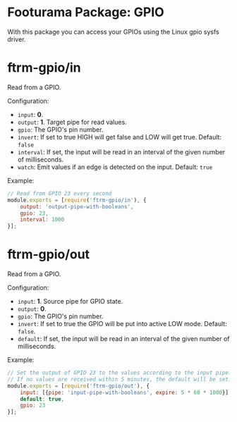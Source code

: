 # Footurama Package: GPIO

With this package you can access your GPIOs using the Linux gpio sysfs driver.

# ftrm-gpio/in

Read from a GPIO.

Configuration:

 * `input`: **0**.
 * `output`: **1**. Target pipe for read values.
 * `gpio`: The GPIO's pin number.
 * `invert`: If set to true HIGH will get false and LOW will get true. Default: `false`
 * `interval`: If set, the input will be read in an interval of the given number of milliseconds.
 * `watch`: Emit values if an edge is detected on the input. Default: `true`

Example:

```js
// Read from GPIO 23 every second
module.exports = [require('ftrm-gpio/in'), {
	output: 'output-pipe-with-booleans',
	gpio: 23,
	interval: 1000
}];
```

# ftrm-gpio/out

Read from a GPIO.

Configuration:

 * `input`: **1**. Source pipe for GPIO state.
 * `output`: **0**.
 * `gpio`: The GPIO's pin number.
 * `invert`: If set to true the GPIO will be put into active LOW mode. Default: `false`.
 * `default`: If set, the input will be read in an interval of the given number of milliseconds.

Example:

```js
// Set the output of GPIO 23 to the values according to the input pipe.
// If no values are received within 5 minutes, the default will be set.
module.exports = [require('ftrm-gpio/out'), {
	input: [{pipe: 'input-pipe-with-booleans', expire: 5 * 60 * 1000}],
	default: true,
	gpio: 23
}];
```
